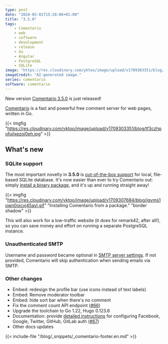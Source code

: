 ```yaml
---
type: post
date: "2024-03-01T15:28:06+01:00"
title: "3.5.0"
tags:
    - Comentario
    - web
    - software
    - development
    - release
    - Go
    - Angular
    - PostgreSQL
    - SQLite
image: "https://res.cloudinary.com/yktoo/image/upload/v1709303351/blog/tf3czhpofujlxezoj0eh.jpg"
imageCredit: "AI-generated image."
series: comentario
software: comentario
---
```


New version [Comentario 3.5.0](https://gitlab.com/comentario/comentario/-/releases/v3.5.0) is just released!

[Comentario](/software/comentario) is a fast and powerful free comment server for web pages, written in Go.

{{< imgfig "https://res.cloudinary.com/yktoo/image/upload/v1709303351/blog/tf3czhpofujlxezoj0eh.jpg" >}}

## What's new

<!--more-->

### SQLite support

The most important novelty in **3.5.0** is [out-of-the-box support](https://docs.comentario.app/en/installation/requirements/#sqlite) for local, file-based SQLite database. It's now easier than ever to try Comentario out: simply [install a binary package](https://docs.comentario.app/en/installation/binary-package/), and it's up and running straight away!

{{< imgfig "https://res.cloudinary.com/yktoo/image/upload/v1709307684/blog/igyms1own0oicxj45avl.gif" "Installing Comentario from a package." "border shadow" >}}

This will also work for a low-traffic website (it does for remark42, after all!), so you can save money and effort on running a separate PostgreSQL instance.

### Unauthenticated SMTP

Username and password became optional in [SMTP server settings](https://docs.comentario.app/en/configuration/backend/secrets/#email-sending). If not provided, Comentario will skip authentication when sending emails via SMTP.

### Other changes

* Embed: redesign the profile bar (use icons instead of text labels)
* Embed: Remove moderator toolbar
* Embed: hide sort bar when there's no comment
* Fix the comment count API endpoint ([#66](https://gitlab.com/comentario/comentario/-/issues/66))
* Upgrade the toolchain to Go 1.22, Hugo 0.123.6
* Documentation: provide [detailed instructions](https://docs.comentario.app/en/configuration/idps/) for configuring Facebook, Google, Twitter, GitHub, GitLab auth ([#67](https://gitlab.com/comentario/comentario/-/issues/67))
* Other docs updates

{{< include-file "/blog/_snippets/_comentario-footer.en.md" >}}
